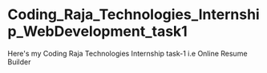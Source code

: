 # Coding_Raja_Technologies_Internship_WebDevelopment_task1
Here's my Coding Raja Technologies Internship task-1 i.e Online Resume Builder
